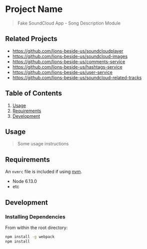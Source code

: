 # Project Name

> Fake SoundCloud App - Song Description Module

## Related Projects

  - https://github.com/lions-beside-us/soundcloudplayer
  - https://github.com/lions-beside-us/soundcloud-images
  - https://github.com/lions-beside-us/comments-service
  - https://github.com/lions-beside-us/hashtags-service
  - https://github.com/lions-beside-us/user-service
  - https://github.com/lions-beside-us/soundcloud-related-tracks

## Table of Contents

1. [Usage](#Usage)
1. [Requirements](#requirements)
1. [Development](#development)

## Usage

> Some usage instructions

## Requirements

An `nvmrc` file is included if using [nvm](https://github.com/creationix/nvm).

- Node 6.13.0
- etc

## Development

### Installing Dependencies

From within the root directory:

```sh
npm install -g webpack
npm install
```

